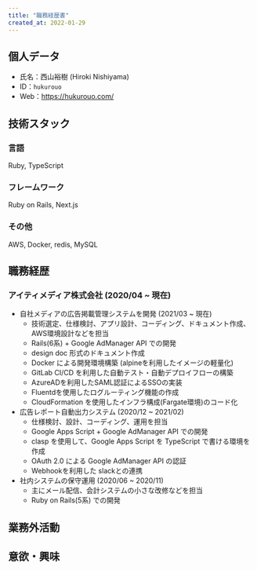 ```yaml
---
title: "職務経歴書"
created_at: 2022-01-29
---
```


## 個人データ

- 氏名：西山裕樹 (Hiroki Nishiyama)
- ID：`hukurouo`
- Web：https://hukurouo.com/

## 技術スタック

### 言語

Ruby, TypeScript

### フレームワーク

Ruby on Rails, Next.js

### その他

AWS, Docker, redis, MySQL

## 職務経歴

### アイティメディア株式会社 (2020/04 ~ 現在)

- 自社メディアの広告掲載管理システムを開発 (2021/03 ~ 現在)
  - 技術選定、仕様検討、アプリ設計、コーディング、ドキュメント作成、AWS環境設計などを担当
  - Rails(6系) + Google AdManager API での開発
  - design doc 形式のドキュメント作成
  - Docker による開発環境構築 (alpineを利用したイメージの軽量化)
  - GitLab CI/CD を利用した自動テスト・自動デプロイフローの構築
  - AzureADを利用したSAML認証によるSSOの実装
  - Fluentdを使用したログルーティング機能の作成
  - CloudFormation を使用したインフラ構成(Fargate環境)のコード化
- 広告レポート自動出力システム (2020/12 ~ 2021/02)
  - 仕様検討、設計、コーディング、運用を担当
  - Google Apps Script + Google AdManager API での開発
  - clasp を使用して、Google Apps Script を TypeScript で書ける環境を作成
  - OAuth 2.0 による Google AdManager API の認証
  - Webhookを利用した slackとの連携
- 社内システムの保守運用 (2020/06 ~ 2020/11)
  - 主にメール配信、会計システムの小さな改修などを担当
  - Ruby on Rails(5系) での開発


## 業務外活動

## 意欲・興味
